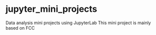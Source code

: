 # jupyter_mini_projects
Data analysis mini projects using JupyterLab
This mini project is mainly based on FCC
